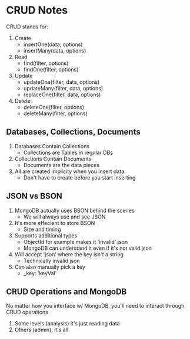 # CRUD Notes

CRUD stands for:
1. Create
    - insertOne(data, options)
    - insertMany(data, options)
1. Read
    - find(filter, options)
    - findOne(filter, options)
1. Update
    - updateOne(filter, data, options)
    - updateMany(filter, data, options)
    - replaceOne(filter, data, options)
1. Delete
    - deleteOne(filter, options)
    - deleteMany(filter, options)

## Databases, Collections, Documents

1. Databases Contain Collections
    - Collections are Tables in regular DBs
1. Collections Contain Documents
    - Documents are the data pieces
1. All are created implicity when you insert data
    - Don't have to create before you start inserting

## JSON vs BSON

1. MongoDB actually uses BSON behind the scenes
    - We will always use and see JSON
1. It's more effecient to store BSON
    - Size and timing
1. Supports additional types
    - ObjectId for example makes it 'invalid' json
    - MongoDB can understand it even if it's not valid json
1. Will accept 'json' where the key isn't a string
    - Technically invalid json
1. Can also manually pick a key
    - _key: 'keyVal'

## CRUD Operations and MongoDB

No matter how you interface w/ MongoDB, you'll need to interact through CRUD operations

1. Some levels (analysis) it's just reading data
1. Others (admin), it's all